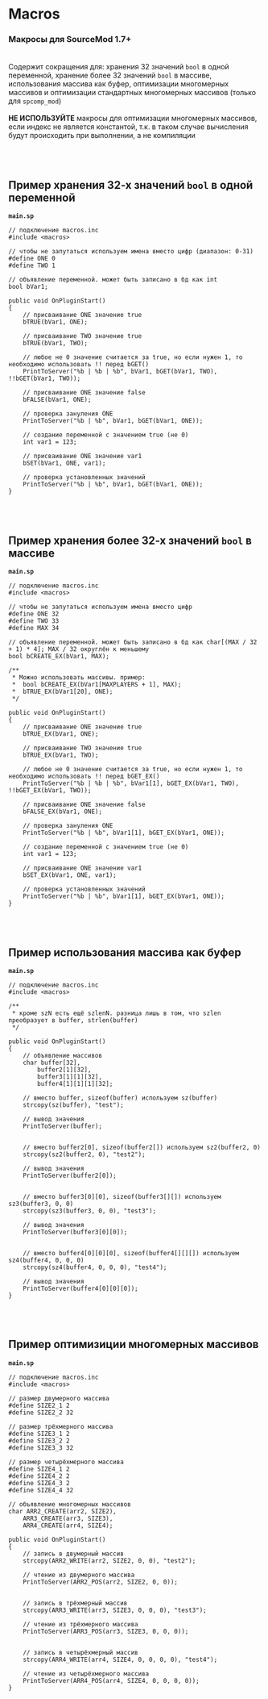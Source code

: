 # Macros
### Макросы для SourceMod 1.7+<br><br>

Содержит сокращения для: хранения 32 значений `bool` в одной переменной, хранение более 32 значений `bool` в массиве, использования массива как буфер, оптимизации многомерных массивов и оптимизации стандартных многомерных массивов (только для `spcomp_mod`)<br><br>
**НЕ ИСПОЛЬЗУЙТЕ** макросы для оптимизации многомерных массивов, если индекс не является константой, т.к. в таком случае вычисления будут происходить при выполнении, а не компиляции

<br><br>
## Пример хранения 32-х значений `bool` в одной переменной
**`main.sp`**
```sp
// подключение macros.inc
#include <macros>

// чтобы не запутаться используем имена вместо цифр (диапазон: 0-31)
#define ONE 0
#define TWO 1

// объявление переменной. может быть записано в бд как int
bool bVar1;

public void OnPluginStart()
{
    // присваивание ONE значение true
    bTRUE(bVar1, ONE);
    
    // присваивание TWO значение true
    bTRUE(bVar1, TWO);
    
    // любое не 0 значение считается за true, но если нужен 1, то необходимо использовать !! перед bGET()
    PrintToServer("%b | %b | %b", bVar1, bGET(bVar1, TWO), !!bGET(bVar1, TWO));
    
    // присваивание ONE значение false
    bFALSE(bVar1, ONE);
    
    // проверка зануления ONE
    PrintToServer("%b | %b", bVar1, bGET(bVar1, ONE));
    
    // создание переменной с значением true (не 0)
    int var1 = 123;
    
    // присваивание ONE значение var1
    bSET(bVar1, ONE, var1);
    
    // проверка установленных значений
    PrintToServer("%b | %b", bVar1, bGET(bVar1, ONE));
}
```

<br><br>
## Пример хранения более 32-х значений `bool` в массиве
**`main.sp`**
```sp
// подключение macros.inc
#include <macros>

// чтобы не запутаться используем имена вместо цифр
#define ONE 32
#define TWO 33
#define MAX 34

// объявление переменной. может быть записано в бд как char[(MAX / 32 + 1) * 4]; MAX / 32 округлён к меньшему
bool bCREATE_EX(bVar1, MAX);

/**
 * Можно использовать массивы. пример:
 *  bool bCREATE_EX(bVar1[MAXPLAYERS + 1], MAX);
 *  bTRUE_EX(bVar1[20], ONE);
 */

public void OnPluginStart()
{
    // присваивание ONE значение true
    bTRUE_EX(bVar1, ONE);
    
    // присваивание TWO значение true
    bTRUE_EX(bVar1, TWO);
    
    // любое не 0 значение считается за true, но если нужен 1, то необходимо использовать !! перед bGET_EX()
    PrintToServer("%b | %b | %b", bVar1[1], bGET_EX(bVar1, TWO), !!bGET_EX(bVar1, TWO));
    
    // присваивание ONE значение false
    bFALSE_EX(bVar1, ONE);
    
    // проверка зануления ONE
    PrintToServer("%b | %b", bVar1[1], bGET_EX(bVar1, ONE));
    
    // создание переменной с значением true (не 0)
    int var1 = 123;
    
    // присваивание ONE значение var1
    bSET_EX(bVar1, ONE, var1);
    
    // проверка установленных значений
    PrintToServer("%b | %b", bVar1[1], bGET_EX(bVar1, ONE));
}
```

<br><br>
## Пример использования массива как буфер
**`main.sp`**
```sp
// подключение macros.inc
#include <macros>

/**
 * кроме szN есть ещё szlenN. разница лишь в том, что szlen преобразует в buffer, strlen(buffer)
 */

public void OnPluginStart()
{
    // объявление массивов
    char buffer[32],
        buffer2[1][32],
        buffer3[1][1][32],
        buffer4[1][1][1][32];
    
    // вместо buffer, sizeof(buffer) используем sz(buffer)
    strcopy(sz(buffer), "test");
    
    // вывод значения
    PrintToServer(buffer);
    
    
    // вместо buffer2[0], sizeof(buffer2[]) используем sz2(buffer2, 0)
    strcopy(sz2(buffer2, 0), "test2");
    
    // вывод значения
    PrintToServer(buffer2[0]);
    
    
    // вместо buffer3[0][0], sizeof(buffer3[][]) используем sz3(buffer3, 0, 0)
    strcopy(sz3(buffer3, 0, 0), "test3");
    
    // вывод значения
    PrintToServer(buffer3[0][0]);
    
    
    // вместо buffer4[0][0][0], sizeof(buffer4[][][]) используем sz4(buffer4, 0, 0, 0)
    strcopy(sz4(buffer4, 0, 0, 0), "test4");
    
    // вывод значения
    PrintToServer(buffer4[0][0][0]);
}
```

<br><br>
## Пример оптимизиции многомерных массивов
**`main.sp`**
```sp
// подключение macros.inc
#include <macros>

// размер двумерного массива
#define SIZE2_1 2
#define SIZE2_2 32

// размер трёхмерного массива
#define SIZE3_1 2
#define SIZE3_2 2
#define SIZE3_3 32

// размер четырёхмерного массива
#define SIZE4_1 2
#define SIZE4_2 2
#define SIZE4_3 2
#define SIZE4_4 32

// объявление многомерных массивов
char ARR2_CREATE(arr2, SIZE2),
    ARR3_CREATE(arr3, SIZE3),
    ARR4_CREATE(arr4, SIZE4);

public void OnPluginStart()
{
    // запись в двумерный массив
    strcopy(ARR2_WRITE(arr2, SIZE2, 0, 0), "test2");
    
    // чтение из двумерного массива
    PrintToServer(ARR2_POS(arr2, SIZE2, 0, 0));
    
    
    // запись в трёхмерный массив
    strcopy(ARR3_WRITE(arr3, SIZE3, 0, 0, 0), "test3");
    
    // чтение из трёхмерного массива
    PrintToServer(ARR3_POS(arr3, SIZE3, 0, 0, 0));
    
    
    // запись в четырёхмерный массив
    strcopy(ARR4_WRITE(arr4, SIZE4, 0, 0, 0, 0), "test4");
    
    // чтение из четырёхмерного массива
    PrintToServer(ARR4_POS(arr4, SIZE4, 0, 0, 0, 0));
}
```
